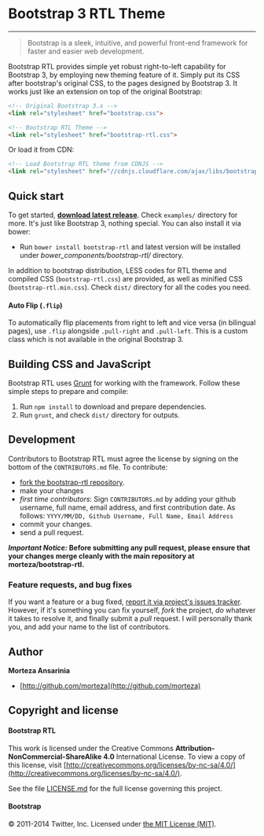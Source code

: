 # Bootstrap 3 RTL Theme

---

> Bootstrap is a sleek, intuitive, and powerful front-end framework for faster and easier web development.


Bootstrap RTL provides simple yet robust right-to-left capability for Bootstrap 3, by employing new theming feature of it. Simply put its CSS after bootstrap's original CSS, to the pages designed by Bootstrap 3. It works just like an extension on top of the original Bootstrap:

```html
<!-- Original Bootstrap 3.x -->
<link rel="stylesheet" href="bootstrap.css">

<!-- Bootstrap RTL Theme -->
<link rel="stylesheet" href="bootstrap-rtl.css">
```

Or load it from CDN:

```html
<!-- Load Bootstrap RTL theme from CDNJS -->
<link rel="stylesheet" href="//cdnjs.cloudflare.com/ajax/libs/bootstrap-rtl/3.2.0-rc2/css/bootstrap-rtl.min.css">
```

## Quick start

To get started, **[download latest release](https://github.com/morteza/bootstrap-rtl/releases/latest)**. Check `examples/` directory for more. It's just like Bootstrap 3, nothing special. You can also install it via bower:

* Run `bower install bootstrap-rtl` and latest version will be installed under *bower_components/bootstrap-rtl/* directory.

In addition to bootstrap distribution, LESS codes for RTL theme and compiled CSS (`bootstrap-rtl.css`) are provided, as well as minified CSS (`bootstrap-rtl.min.css`). Check `dist/` directory for all the codes you need.

#### Auto Flip (`.flip`)
To automatically flip placements from right to left and vice versa (in bilingual pages), use `.flip` alongside `.pull-right` and `.pull-left`. This is a custom class which is not available in the original Bootstrap 3.

## Building CSS and JavaScript

Bootstrap RTL uses [Grunt](http://gruntjs.com/) for working with the framework. Follow these simple steps to prepare and compile:

1. Run `npm install` to download and prepare dependencies.
2. Run `grunt`, and check `dist/` directory for outputs.

## Development

Contributors to Bootstrap RTL must agree the license by signing on the bottom of the `CONTRIBUTORS.md` file. To contribute:

- [fork the bootstrap-rtl repository](https://github.com/morteza/bootstrap-rtl/fork).
- make your changes
- *first time contributors*: Sign `CONTRIBUTORS.md` by adding your github username, full name, email address, and first contribution date. As follows:
    `YYYY/MM/DD, Github Username, Full Name, Email Address`
- commit your changes.
- send a pull request.


***Important Notice:* Before submitting any pull request, please ensure that your changes merge cleanly with the main repository at morteza/bootstrap-rtl.**


### Feature requests, and bug fixes

If you want a feature or a bug fixed, [report it via project's issues tracker](https://github.com/morteza/bootstrap-rtl/issues). However, if it's something you can fix yourself, *fork* the project, *do* whatever it takes to resolve it, and finally submit a *pull* request. I will personally thank you, and add your name to the list of contributors.

## Author

**Morteza Ansarinia**

+ [http://github.com/morteza](http://github.com/morteza)


## Copyright and license


#### Bootstrap RTL
This work is licensed under the Creative Commons **Attribution-NonCommercial-ShareAlike 4.0** International License. To view a copy of this license, visit [http://creativecommons.org/licenses/by-nc-sa/4.0/](http://creativecommons.org/licenses/by-nc-sa/4.0/).

See the file [LICENSE.md](LICENSE.md) for the full license governing this project.

#### Bootstrap
&copy; 2011-2014 Twitter, Inc. Licensed under [the MIT License (MIT)](LICENSE.bootstrap).

